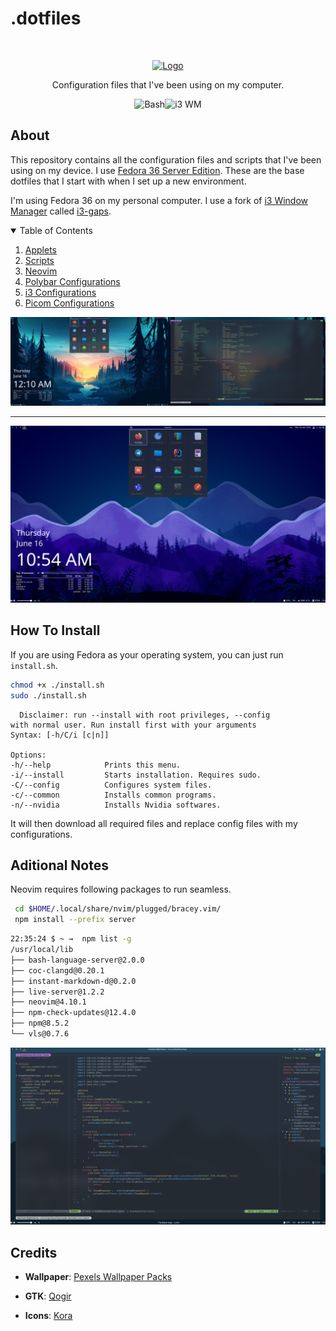 # .dotfiles

<br />
<p align="center">
  <a href="https://github.com/umutsevdi/dotfiles">
    <img src="https://img.icons8.com/fluency/344/fedora.png" alt="Logo" height="80">
  </a>
<p align="center">
    Configuration files that I've been using on my computer.
<p align="center">
  <img src="https://img.icons8.com/plasticine/344/bash.png" height=30 alt="Bash"><img src="https://github.com/i3/i3/raw/next/docs/logo-30.png" alt="i3 WM">
</p>

## About

This repository contains all the configuration files and scripts that I've been using on my device. I use <a href="https://getfedora.org/en/server/download/">Fedora 36 Server Edition</a>. These are the base dotfiles that I start with
when I set up a new environment.

I'm using Fedora 36 on my personal computer. I use a fork of
<a href="https://github.com/i3/i3">i3 Window Manager</a> called <a href="https://github.com/Airblader/i3">i3-gaps</a>.

<details open="open">
  <summary>Table of Contents</summary>
  <ol>
  <li><a href="applets/">Applets</a></li>
  <li><a href="bin/">Scripts</a></li>
  <li><a href="nvim/">Neovim</a></li>
  <li><a href="polybar/">Polybar Configurations</a></li>
  <li><a href="i3/config">i3 Configurations</a></li>
  <li><a href="picom/picom.conf">Picom Configurations</a></li>
  </ol>
</details>
<img src="screenshots/dual_screen.png">

---

<img src="screenshots/main.png">


## How To Install

If you are using Fedora as your operating system, you can just run `install.sh`.

```bash
chmod +x ./install.sh
sudo ./install.sh
```
```
  Disclaimer: run --install with root privileges, --config
with normal user. Run install first with your arguments
Syntax: [-h/C/i [c|n]]

Options:
-h/--help            Prints this menu.
-i/--install         Starts installation. Requires sudo.
-C/--config          Configures system files.
-c/--common          Installs common programs.
-n/--nvidia          Installs Nvidia softwares.
```

It will then download all required files and replace config files with my configurations.

## Aditional Notes

Neovim requires following packages to run seamless.
```sh
 cd $HOME/.local/share/nvim/plugged/bracey.vim/
 npm install --prefix server
```
```sh
22:35:24 $ ~ →  npm list -g
/usr/local/lib
├── bash-language-server@2.0.0
├── coc-clangd@0.20.1
├── instant-markdown-d@0.2.0
├── live-server@1.2.2
├── neovim@4.10.1
├── npm-check-updates@12.4.0
├── npm@8.5.2
└── vls@0.7.6
```
<img src="screenshots/neovim.png">

## Credits

- **Wallpaper**: [Pexels Wallpaper Packs](https://www.pexels.com)

- **GTK**: [Qogir](https://www.gnome-look.org/p/1230631)

- **Icons**: [Kora](https://www.gnome-look.org/p/1256209/)


